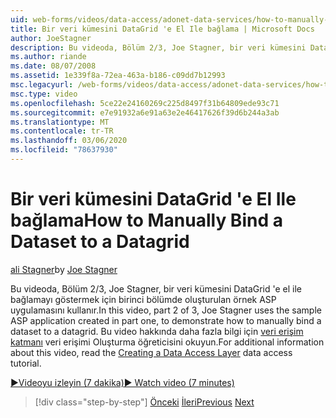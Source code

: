 ```yaml
---
uid: web-forms/videos/data-access/adonet-data-services/how-to-manually-bind-a-dataset-to-a-datagrid
title: Bir veri kümesini DataGrid 'e El Ile bağlama | Microsoft Docs
author: JoeStagner
description: Bu videoda, Bölüm 2/3, Joe Stagner, bir veri kümesini DataGrid 'e el ile bağlamayı göstermek için birinci bölümde oluşturulan örnek ASP uygulamasını kullanır. İçin...
ms.author: riande
ms.date: 08/07/2008
ms.assetid: 1e339f8a-72ea-463a-b186-c09dd7b12993
msc.legacyurl: /web-forms/videos/data-access/adonet-data-services/how-to-manually-bind-a-dataset-to-a-datagrid
msc.type: video
ms.openlocfilehash: 5ce22e24160269c225d8497f31b64809ede93c71
ms.sourcegitcommit: e7e91932a6e91a63e2e46417626f39d6b244a3ab
ms.translationtype: MT
ms.contentlocale: tr-TR
ms.lasthandoff: 03/06/2020
ms.locfileid: "78637930"
---
```

# <a name="how-to-manually-bind-a-dataset-to-a-datagrid"></a><span data-ttu-id="2dd8c-104">Bir veri kümesini DataGrid 'e El Ile bağlama</span><span class="sxs-lookup"><span data-stu-id="2dd8c-104">How to Manually Bind a Dataset to a Datagrid</span></span>

<span data-ttu-id="2dd8c-105">[ali Stagner](https://github.com/JoeStagner)</span><span class="sxs-lookup"><span data-stu-id="2dd8c-105">by [Joe Stagner](https://github.com/JoeStagner)</span></span>

<span data-ttu-id="2dd8c-106">Bu videoda, Bölüm 2/3, Joe Stagner, bir veri kümesini DataGrid 'e el ile bağlamayı göstermek için birinci bölümde oluşturulan örnek ASP uygulamasını kullanır.</span><span class="sxs-lookup"><span data-stu-id="2dd8c-106">In this video, part 2 of 3, Joe Stagner uses the sample ASP application created in part one, to demonstrate how to manually bind a dataset to a datagrid.</span></span> <span data-ttu-id="2dd8c-107">Bu video hakkında daha fazla bilgi için [veri erişim katmanı](../../../overview/data-access/introduction/creating-a-data-access-layer-vb.md) veri erişimi Oluşturma öğreticisini okuyun.</span><span class="sxs-lookup"><span data-stu-id="2dd8c-107">For additional information about this video, read the [Creating a Data Access Layer](../../../overview/data-access/introduction/creating-a-data-access-layer-vb.md) data access tutorial.</span></span>

[<span data-ttu-id="2dd8c-108">&#9654;Videoyu izleyin (7 dakika)</span><span class="sxs-lookup"><span data-stu-id="2dd8c-108">&#9654; Watch video (7 minutes)</span></span>](https://channel9.msdn.com/Blogs/ASP-NET-Site-Videos/how-to-manually-bind-a-dataset-to-a-datagrid)

> [!div class="step-by-step"]
> <span data-ttu-id="2dd8c-109">[Önceki](data-access-layers-in-aspnet-applications.md)
> [İleri](how-to-work-with-datasets-and-filters-from-an-asp-application.md)</span><span class="sxs-lookup"><span data-stu-id="2dd8c-109">[Previous](data-access-layers-in-aspnet-applications.md)
[Next](how-to-work-with-datasets-and-filters-from-an-asp-application.md)</span></span>
